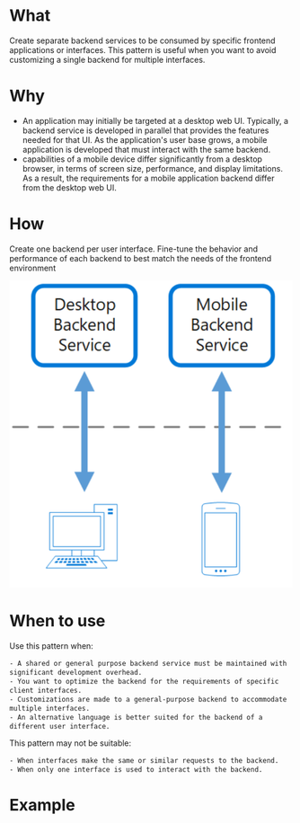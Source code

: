 # What
Create separate backend services to be consumed by specific frontend applications or interfaces. This pattern is useful when you want to avoid customizing a single backend for multiple interfaces.

# Why
- An application may initially be targeted at a desktop web UI. Typically, a backend service is developed in parallel that provides the features needed for that UI. As the application's user base grows, a mobile application is developed that must interact with the same backend. 
- capabilities of a mobile device differ significantly from a desktop browser, in terms of screen size, performance, and display limitations. As a result, the requirements for a mobile application backend differ from the desktop web UI.
  
# How
Create one backend per user interface. Fine-tune the behavior and performance of each backend to best match the needs of the frontend environment

![picture 44](../../images/21b3b6583adee97fd108e97d00f2f3bad5cb85482ab591f95f4961310364b4fc.png)  

# When to use
Use this pattern when:

    - A shared or general purpose backend service must be maintained with significant development overhead.
    - You want to optimize the backend for the requirements of specific client interfaces.
    - Customizations are made to a general-purpose backend to accommodate multiple interfaces.
    - An alternative language is better suited for the backend of a different user interface.

This pattern may not be suitable:

    - When interfaces make the same or similar requests to the backend.
    - When only one interface is used to interact with the backend.

  
# Example